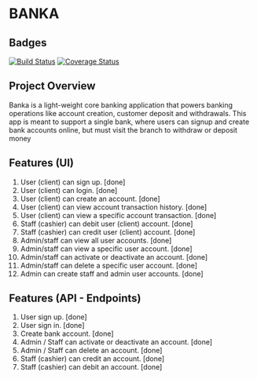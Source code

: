 # BANKA

## Badges
[![Build Status](https://travis-ci.com/adafia/banka.svg?branch=develop)](https://travis-ci.com/adafia/banka) [![Coverage Status](https://coveralls.io/repos/github/adafia/banka/badge.svg?branch=develop)](https://coveralls.io/github/adafia/banka?branch=develop)

## Project Overview
Banka is a light-weight core banking application that powers banking operations like account creation, customer deposit and withdrawals. This app is meant to support a single bank, where users can signup and create bank accounts online, but must visit the branch to withdraw or deposit money

## Features (UI)
1. User (client) can sign up. [done]
2. User (client) can login. [done]
3. User (client) can create an account. [done]
4. User (client) can view account transaction history. [done]
5. User (client) can view a specific account transaction. [done]
6. Staff (cashier) can debit user (client) account. [done]
7. Staff (cashier) can credit user (client) account. [done]
8. Admin/staff can view all user accounts. [done]
9. Admin/staff can view a specific user account. [done]
10. Admin/staff can activate or deactivate an account. [done]
11. Admin/staff can delete a specific user account. [done]
12. Admin can create staff and admin user accounts. [done]

## Features (API - Endpoints)
1. User sign up. [done]
2. User sign in. [done]
3. Create bank account. [done]
4. Admin / Staff can activate or deactivate an account. [done]
5. Admin / Staff can delete an account. [done]
6. Staff (cashier) can credit an account. [done]
7. Staff (cashier) can debit an account. [done]
